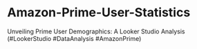# Amazon-Prime-User-Statistics
Unveiling Prime User Demographics: A Looker Studio Analysis  (#LookerStudio #DataAnalysis #AmazonPrime)
